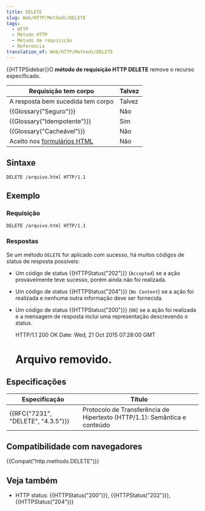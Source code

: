 ```yaml
---
title: DELETE
slug: Web/HTTP/Methods/DELETE
tags:
  - HTTP
  - Método HTTP
  - Método de requisição
  - Referencia
translation_of: Web/HTTP/Methods/DELETE
---
```

{{HTTPSidebar}}O **método de requisição HTTP DELETE** remove o recurso especificado.

| Requisição tem corpo                                            | Talvez |
| --------------------------------------------------------------- | ------ |
| A resposta bem sucedida tem corpo                               | Talvez |
| {{Glossary("Seguro")}}                                    | Não    |
| {{Glossary("Idempotente")}}                            | Sim    |
| {{Glossary("Cacheável")}}                            | Não    |
| Aceito nos [formulários HTML](/pt-BR/docs/Web/Guide/HTML/Forms) | Não    |

## Sintaxe

    DELETE /arquivo.html HTTP/1.1

## Exemplo

### Requisição

    DELETE /arquivo.html HTTP/1.1

### Respostas

Se um método `DELETE` for aplicado com sucesso, há muitos códigos de status de resposta possíveis:

- Um código de status {{HTTPStatus("202")}} (`Accepted`) se a ação provavelmente teve sucesso, porém ainda não foi realizada.
- Um código de status {{HTTPStatus("204")}} (`No Content`) se a ação foi realizada e nenhuma outra informação deve ser fornecida.
- Um código de status {{HTTPStatus("200")}} (`OK`) se a ação foi realizada e a mensagem de resposta inclui uma representação descrevendo o status.

    HTTP/1.1 200 OK
    Date: Wed, 21 Oct 2015 07:28:00 GMT

    <html>
      <body>
        <h1>Arquivo removido.</h1>
      </body>
    </html>

## Especificações

| Especificação                                | Título                                                                    |
| -------------------------------------------- | ------------------------------------------------------------------------- |
| {{RFC("7231", "DELETE", "4.3.5")}} | Protocolo de Transferência de Hipertexto (HTTP/1.1): Semântica e conteúdo |

## Compatibilidade com navegadores

{{Compat("http.methods.DELETE")}}

## Veja também

- HTTP status: {{HTTPStatus("200")}}, {{HTTPStatus("202")}}, {{HTTPStatus("204")}}

